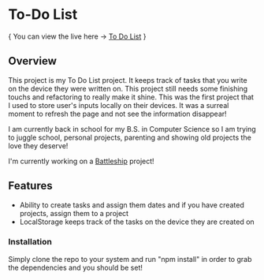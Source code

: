 # To-Do List

{ You can view the live here -> [To Do List](https://willbickham3.github.io/todo-list/) }


## Overview

This project is my To Do List project. It keeps track of tasks that you write on the device they were written on. This project still needs some finishing touchs and refactoring to really make it shine. This was the first project that I used to store user's inputs locally on their devices. It was a surreal moment to refresh the page and not see the information disappear!

I am currently back in school for my B.S. in Computer Science so I am trying to juggle school, personal projects, parenting and showing old projects the love they deserve!

I'm currently working on a [Battleship](https://github.com/willbickham3/battleship) project!

## Features

- Ability to create tasks and assign them dates and if you have created projects, assign them to a project
- LocalStorage keeps track of the tasks on the device they are created on


### Installation

Simply clone the repo to your system and run "npm install" in order to grab the dependencies and you should be set!